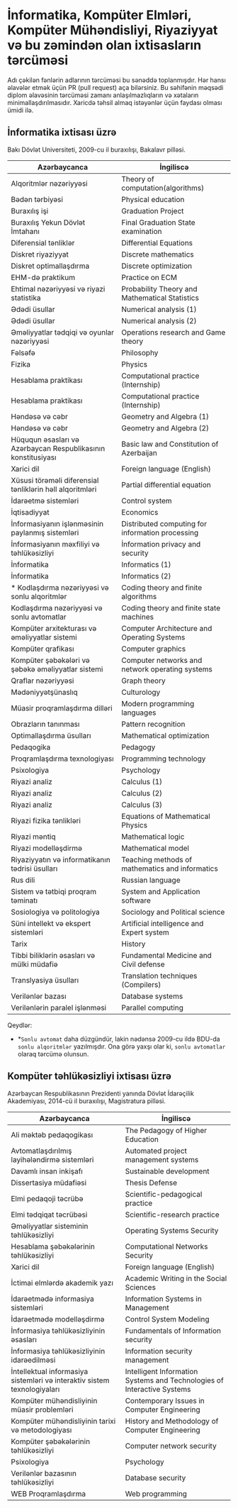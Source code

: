 # İnformatika, Kompüter Elmləri, Kompüter Mühəndisliyi, Riyaziyyat və bu zəmindən olan ixtisasların tərcüməsi

Adı çəkilən fənlərin adlarının tərcüməsi bu sənəddə toplanmışdır. Hər hansı əlavələr etmək üçün PR (pull request) aça bilərsiniz. Bu səhifənin məqsədi diplom əlavəsinin tərcüməsi zamanı anlaşılmazlıqların və xətaların minimallaşdırılmasıdır. Xaricdə təhsil almaq istəyənlər üçün faydası olması ümidi ilə.

## İnformatika ixtisası üzrə
Bakı Dövlət Universiteti, 2009-cu il buraxılışı, Bakalavr pilləsi.

|Azərbaycanca|İngiliscə|
|-|-|
|Alqoritmlər nəzəriyyəsi|Theory of computation(algorithms)|
|Bədən tərbiyəsi|Physical education|
|Buraxılış işi|Graduation Project|
|Buraxılış Yekun Dövlət İmtahanı|Final Graduation State examination|
|Diferensial tənliklər|Differential Equations|
|Diskret riyaziyyat|Discrete mathematics|
|Diskret optimallaşdırma|Discrete optimization|
|EHM-də praktikum|Practice on ECM|
|Ehtimal nəzəriyyəsi və riyazi statistika|Probability Theory and Mathematical Statistics|
|Ədədi üsullar|Numerical analysis (1)|
|Ədədi üsullar|Numerical analysis (2)|
|Əməliyyatlar tədqiqi və oyunlar nəzəriyyəsi|Operations research and Game theory|
|Fəlsəfə|Philosophy|
|Fizika|Physics|
|Hesablama praktikası|Computational practice (Internship)|
|Hesablama praktikası|Computational practice (Internship)|
|Həndəsə və cəbr|Geometry and Algebra (1)|
|Həndəsə və cəbr|Geometry and Algebra (2)|
|Hüququn əsasları və Azərbaycan Respublikasının konstitusiyası|Basic law and Constitution of Azerbaijan|
|Xarici dil|Foreign language (English)|
|Xüsusi törəməli diferensial tənliklərin həll alqoritmləri|Partial differential equation|
|İdarəetmə sistemləri|Control system|
|İqtisadiyyat|Economics|
|İnformasiyanın işlənməsinin paylanmış sistemləri|Distributed computing for information processing|
|İnformasiyanın məxfiliyi və təhlükəsizliyi|İnformation privacy and security|
|İnformatika|Informatics (1)|
|İnformatika|Informatics (2)|
|* Kodlaşdırma nəzəriyyəsi və sonlu alqoritmlər|Coding theory and finite algorithms|
|Kodlaşdırma nəzəriyyəsi və sonlu avtomatlar|Coding theory and finite state machines|
|Kompüter arxitekturası və əməliyyatlar sistemi|Computer Architecture and Operating Systems|
|Kompüter qrafikası|Computer graphics|
|Kompüter şəbəkələri və şəbəkə əməliyyatlar sistemi|Computer networks and network operating systems|
|Qraflar nəzəriyyəsi|Graph theory|
|Mədəniyyətşünaslıq|Culturology|
|Müasir proqramlaşdırma dilləri|Modern programming languages|
|Obrazların tanınması|Pattern recognition|
|Optimallaşdırma üsulları|Mathematical optimization|
|Pedaqogika|Pedagogy|
|Proqramlaşdırma texnologiyası|Programming technology|
|Psixologiya|Psychology|
|Riyazi analiz|Calculus (1)|
|Riyazi analiz|Calculus (2)|
|Riyazi analiz|Calculus (3)|
|Riyazi fizika tənlikləri|Equations of Mathematical Physics|
|Riyazi məntiq|Mathematical logic|
|Riyazi modelləşdirmə|Mathematical model|
|Riyaziyyatın və informatikanın tədrisi üsulları|Teaching methods of mathematics and informatics|
|Rus dili|Russian language|
|Sistem və tətbiqi proqram təminatı|System and Application software|
|Sosiologiya və politologiya|Sociology and Political science|
|Süni intellekt və ekspert sistemləri|Artificial intelligence and Expert system|
|Tarix|History|
|Tibbi biliklərin əsasları və mülki müdafiə|Fundamental Medicine and Civil defense|
|Translyasiya üsulları|Translation techniques (Compilers)|
|Verilənlər bazası|Database systems|
|Verilənlərin paralel işlənməsi|Parallel computing|

Qeydlər:
* *`Sonlu avtomat` daha düzgündür, lakin nədənsə 2009-cu ildə BDU-da `sonlu alqoritmlər` yazılmışdır. Ona görə yaxşı olar ki, `sonlu avtomatlar` olaraq tərcümə olunsun.

## Kompüter təhlükəsizliyi ixtisası üzrə
Azərbaycan Respublikasının Prezidenti yanında Dövlət İdarəçilik Akademiyası, 2014-cü il buraxılışı, Magistratura pilləsi.

|Azərbaycanca|İngiliscə|
|-|-|
|Ali məktəb pedaqogikası|The Pedagogy of Higher Education|
|Avtomatlaşdırılmış layihələndirmə sistemləri|Automated project management systems|
|Davamlı insan inkişafı|Sustainable development|
|Dissertasiya müdafiəsi|Thesis Defense|
|Elmi pedaqoji təcrübə|Scientific-pedagogical practice|
|Elmi tədqiqat təcrübəsi|Scientific-research practice|
|Əməliyyatlar sisteminin təhlükəsizliyi|Operating Systems Security|
|Hesablama şəbəkələrinin təhlükəsizliyi|Computational Networks Security|
|Xarici dil|Foreign language (English)|
|İctimai elmlərdə akademik yazı|Academic Writing in the Social Sciences|
|İdarəetmədə informasiya sistemləri|Information Systems in Management|
|İdarəetmədə modelləşdirmə|Control System Modeling|
|İnformasiya təhlükəsizliyinin əsasları|Fundamentals of Information security|
|İnformasiya təhlükəsizliyinin idarəedilməsi|Information security management|
|İntellektual informasiya sistemləri və interaktiv sistem texnologiyaları|Intelligent Information Systems and Technologies of Interactive Systems|
|Kompüter mühəndisliyinin müasir problemləri|Contemporary Issues in Computer Engineering|
|Kompüter mühəndisliyinin tarixi və metodologiyası|History and Methodology of Computer Engineering|
|Kompüter şəbəkələrinin təhlükəsizliyi|Computer network security|
|Psixologiya|Psychology|
|Verilənlər bazasının təhlükəsizliyi|Database security|
|WEB Proqramlaşdırma|Web programming|


